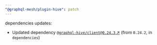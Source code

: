 ```yaml
---
"@graphql-mesh/plugin-hive": patch
---
```

dependencies updates:
  - Updated dependency [`@graphql-hive/client@0.24.3` ↗︎](https://www.npmjs.com/package/@graphql-hive/client/v/0.24.3) (from `0.24.2`, in `dependencies`)
